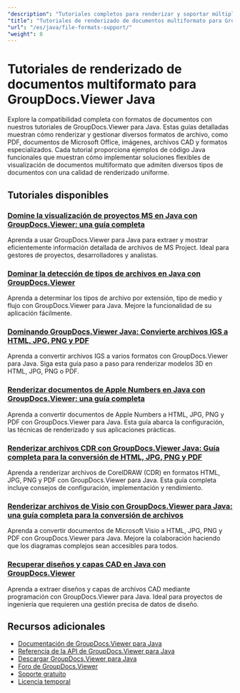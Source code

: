 ```yaml
---
"description": "Tutoriales completos para renderizar y soportar múltiples formatos de documentos, incluidos PDF, Word, Excel, PowerPoint y más con GroupDocs.Viewer para Java."
"title": "Tutoriales de renderizado de documentos multiformato para GroupDocs.Viewer Java"
"url": "/es/java/file-formats-support/"
"weight": 8
---
```


# Tutoriales de renderizado de documentos multiformato para GroupDocs.Viewer Java

Explore la compatibilidad completa con formatos de documentos con nuestros tutoriales de GroupDocs.Viewer para Java. Estas guías detalladas muestran cómo renderizar y gestionar diversos formatos de archivo, como PDF, documentos de Microsoft Office, imágenes, archivos CAD y formatos especializados. Cada tutorial proporciona ejemplos de código Java funcionales que muestran cómo implementar soluciones flexibles de visualización de documentos multiformato que admiten diversos tipos de documentos con una calidad de renderizado uniforme.

## Tutoriales disponibles

### [Domine la visualización de proyectos MS en Java con GroupDocs.Viewer: una guía completa](./mastering-ms-project-viewing-groupdocs-java/)
Aprenda a usar GroupDocs.Viewer para Java para extraer y mostrar eficientemente información detallada de archivos de MS Project. Ideal para gestores de proyectos, desarrolladores y analistas.

### [Dominar la detección de tipos de archivos en Java con GroupDocs.Viewer](./mastering-file-type-detection-java-groupdocs-viewer/)
Aprenda a determinar los tipos de archivo por extensión, tipo de medio y flujo con GroupDocs.Viewer para Java. Mejore la funcionalidad de su aplicación fácilmente.

### [Dominando GroupDocs.Viewer Java: Convierte archivos IGS a HTML, JPG, PNG y PDF](./groupdocs-viewer-java-igs-rendering-html-jpg-png-pdf/)
Aprenda a convertir archivos IGS a varios formatos con GroupDocs.Viewer para Java. Siga esta guía paso a paso para renderizar modelos 3D en HTML, JPG, PNG o PDF.

### [Renderizar documentos de Apple Numbers en Java con GroupDocs.Viewer: una guía completa](./render-numbers-groupdocs-viewer-java/)
Aprenda a convertir documentos de Apple Numbers a HTML, JPG, PNG y PDF con GroupDocs.Viewer para Java. Esta guía abarca la configuración, las técnicas de renderizado y sus aplicaciones prácticas.

### [Renderizar archivos CDR con GroupDocs.Viewer Java: Guía completa para la conversión de HTML, JPG, PNG y PDF](./render-cdr-documents-groupdocs-viewer-java-guide/)
Aprenda a renderizar archivos de CorelDRAW (CDR) en formatos HTML, JPG, PNG y PDF con GroupDocs.Viewer para Java. Esta guía completa incluye consejos de configuración, implementación y rendimiento.

### [Renderizar archivos de Visio con GroupDocs.Viewer para Java: una guía completa para la conversión de archivos](./render-visio-files-groupdocs-viewer-java/)
Aprenda a convertir documentos de Microsoft Visio a HTML, JPG, PNG y PDF con GroupDocs.Viewer para Java. Mejore la colaboración haciendo que los diagramas complejos sean accesibles para todos.

### [Recuperar diseños y capas CAD en Java con GroupDocs.Viewer](./retrieve-cad-layouts-groupdocs-viewer-java/)
Aprenda a extraer diseños y capas de archivos CAD mediante programación con GroupDocs.Viewer para Java. Ideal para proyectos de ingeniería que requieren una gestión precisa de datos de diseño.

## Recursos adicionales

- [Documentación de GroupDocs.Viewer para Java](https://docs.groupdocs.com/viewer/java/)
- [Referencia de la API de GroupDocs.Viewer para Java](https://reference.groupdocs.com/viewer/java/)
- [Descargar GroupDocs.Viewer para Java](https://releases.groupdocs.com/viewer/java/)
- [Foro de GroupDocs.Viewer](https://forum.groupdocs.com/c/viewer/9)
- [Soporte gratuito](https://forum.groupdocs.com/)
- [Licencia temporal](https://purchase.groupdocs.com/temporary-license/)